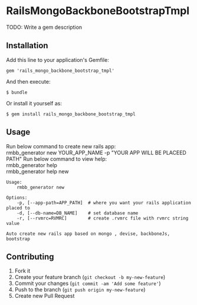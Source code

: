 # RailsMongoBackboneBootstrapTmpl


TODO: Write a gem description

## Installation

Add this line to your application's Gemfile:

    gem 'rails_mongo_backbone_bootstrap_tmpl'

And then execute:

    $ bundle

Or install it yourself as:

    $ gem install rails_mongo_backbone_bootstrap_tmpl

## Usage

Run below command to create new rails app:   
	rmbb_generator new YOUR_APP_NAME -p "YOUR APP WILL BE PLACEED PATH"
Run below command to view help:  
	rmbb_generator help  
	rmbb_generator help new
	
	Usage:
		rmbb_generator new

	Options:
		-p, [--app-path=APP_PATH]  # where you want your rails application placed to
		-d, [--db-name=DB_NAME]    # set database name
		-r, [--rvmrc=RVMRC]        # create .rvmrc file with rvmrc string value

	Auto create new rails app based on mongo , devise, backboneJs, bootstrap

## Contributing

1. Fork it
2. Create your feature branch (`git checkout -b my-new-feature`)
3. Commit your changes (`git commit -am 'Add some feature'`)
4. Push to the branch (`git push origin my-new-feature`)
5. Create new Pull Request
